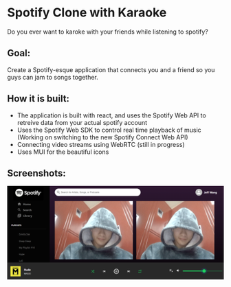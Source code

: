 # Spotify Clone with Karaoke
Do you ever want to karoke with your friends while listening to spotify?

## Goal:
Create a Spotify-esque application that connects you and a friend so you guys can jam to songs together.

## How it is built:
* The application is built with react, and uses the Spotify Web API to retreive data from your actual spotify account
* Uses the Spotify Web SDK to control real time playback of music (Working on switching to the new Spotify Connect Web API)
* Connecting video streams using WebRTC (still in progress)
* Uses MUI for the beautiful icons

## Screenshots:
![Karaoke](/screenshots/spotify-karaoke.png)

